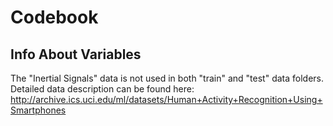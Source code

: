 Codebook
======================
Info About Variables
----------------------
The "Inertial Signals" data is not used in both "train" and "test" data folders.
Detailed data description can be found here: http://archive.ics.uci.edu/ml/datasets/Human+Activity+Recognition+Using+Smartphones
